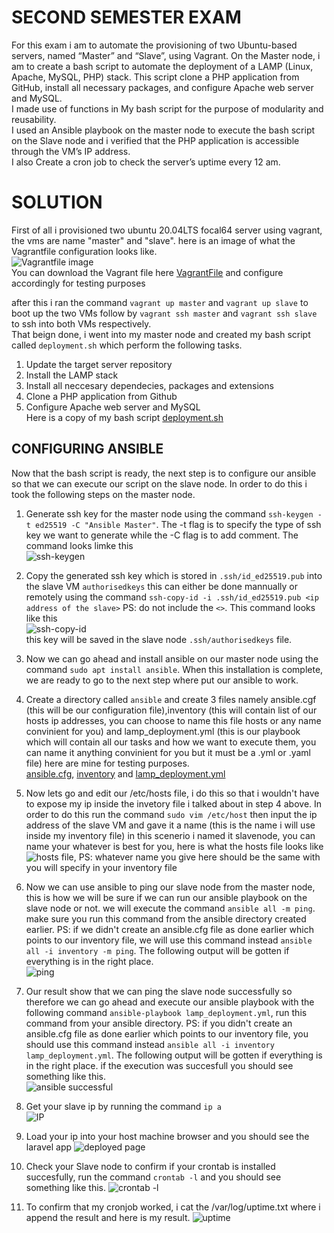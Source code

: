 # SECOND SEMESTER EXAM  
For this exam i am to automate the provisioning of two Ubuntu-based servers, named “Master” and “Slave”, using Vagrant.
On the Master node, i am to create a bash script to automate the deployment of a LAMP (Linux, Apache, MySQL, PHP) stack.
This script clone a PHP application from GitHub, install all necessary packages, and configure Apache web server and MySQL.  
I made use of functions in My bash script for the purpose of modularity and reusability.  
I used an Ansible playbook on the master node to execute the bash script on the Slave node and i verified that the PHP application is accessible through the VM’s IP address.  
I also Create a cron job to check the server’s uptime every 12 am.  

# SOLUTION
First of all i provisioned two ubuntu 20.04LTS focal64 server using vagrant, the vms are name "master" and "slave". here is an image of what the Vagrantfile configuration looks like.  
![Vagrantfile image](/images/Vagrantfile.jpg)  
You can download the Vagrant file here [VagrantFile](./Vagrantfile) and configure accordingly for testing purposes

after this i ran the command `vagrant up master` and `vagrant up slave` to boot up the two VMs follow by `vagrant ssh master` and `vagrant ssh slave` to ssh into both VMs respectively.  
That beign done, i went into my master node and created my bash script called `deployment.sh` which perform the following tasks.  
1. Update the target server repository  
2. Install the LAMP stack  
3. Install all neccesary dependecies, packages and extensions
4. Clone a PHP application from Github
5. Configure Apache web server and MySQL  
Here is a copy of my bash script [deployment.sh](deployment.sh)  

## CONFIGURING ANSIBLE
Now that the bash script is ready, the next step is to configure our ansible so that we can execute our script on the slave node. In order to do this i took the following steps on the master node.
1. Generate ssh key for the master node using the command `ssh-keygen -t ed25519 -C "Ansible Master"`. The -t flag is to specify the type of ssh key we want to generate while the -C flag is to add comment. The command looks limke this  
![ssh-keygen](/images/ssh-keygen.jpg)
  
2. Copy the generated ssh key which is stored in `.ssh/id_ed25519.pub` into the slave VM `authorisedkeys` this can either be done mannually or remotely using the command `ssh-copy-id -i .ssh/id_ed25519.pub <ip address of the slave>` PS: do not include the `<>`. This command looks like this  
![ssh-copy-id](/images/ssh-copy-id.jpg)  
this key will be saved in the slave node `.ssh/authorisedkeys` file.  
  
3. Now we can go ahead and install ansible on our master node using the command `sudo apt install ansible`. When this installation is complete, we are ready to go to the next step where put our ansible to work.
  
4. Create a directory called `ansible` and create 3 files namely ansible.cgf (this will be our configuration file),inventory (this will contain list of our hosts ip addresses, you can choose to name this file hosts or any name convinient for you) and lamp_deployment.yml (this is our playbook which will contain all our tasks and how we want to execute them, you can name it anything convinient for you but it must be a .yml or .yaml file) here are mine for testing purposes.  
[ansible.cfg](ansible.cfg), [inventory](./inventory) and [lamp_deployment.yml](lamp_deployment.yml)
  
5. Now lets go and edit our /etc/hosts file, i do this so that i wouldn't have to expose my ip inside the invetory file i talked about in step 4 above. In order to do this run the command `sudo vim /etc/host` then input the ip address of the slave VM and gave it a name (this is the name i will use inside my inventory file) in this scenerio i named it slavenode, you can name your whatever is best for you, here is what the hosts file looks like  
![hosts file](/images/hosts.jpg), PS: whatever name you give here should be the same with you will specify in your inventory file
  
6. Now we can use ansible to ping our slave node from the master node, this is how we will be sure if we can run our ansible playbook on the slave node or not. we will execute the command `ansible all -m ping`. make sure you run this command from the ansible directory created earlier. PS: if we didn't create an ansible.cfg file as done earlier which points to our inventory file, we will use this command instead `ansible all -i inventory -m ping`. The following output will be gotten if everything is in the right place.  
![ping](/images/ping.jpg)  
  
7. Our result show that we can ping the slave node successfully so therefore we can go ahead and execute our ansible playbook with the following command `ansible-playbook lamp_deployment.yml`, run this command from your ansible directory. PS: if you didn't create an ansible.cfg file as done earlier which points to our inventory file, you should use this command instead `ansible all -i inventory lamp_deployment.yml`. The following output will be gotten if everything is in the right place. if the execution was succesfull you should see something like this.  
![ansible successful](/images/ansible%20success.jpg)
  
8. Get your slave ip by running the command `ip a`  
![IP](/images/ip.jpg)
  
9. Load your ip into your host machine browser and you should see the laravel app
![deployed page](/images/deployed%20page.jpg)
  
10. Check your Slave node to confirm if your crontab is installed succesfully, run the command `crontab -l` and you should see something like this.
![crontab -l](/images/crontab%20-l.jpg)
  
11. To confirm that my cronjob worked, i cat the /var/log/uptime.txt where i append the result and here is my result.
![uptime](/images/uptime.jpg)